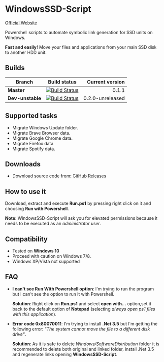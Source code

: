 # WindowsSSD-Script

[Official Website](https://equilaterus.github.io/WindowsSSD-Script/)

Powershell scripts to automate symbolic link generation for SSD units on Windows. 

**Fast and easily!** Move your files and applications from your main SSD disk to another HDD unit.

## Builds

| **Branch**      | Build status | Current version |
| --------------- |:-------------:| -----:|
| **Master**        | [![Build Status](https://ci.appveyor.com/api/projects/status/rxn77j64dn3s50r8/branch/master?svg=true)](https://ci.appveyor.com/project/dacanizares/windowsssd-script/branch/master) | 0.1.1  |
| **Dev-unstable**  | [![Build Status](https://ci.appveyor.com/api/projects/status/rxn77j64dn3s50r8/branch/dev?svg=true)](https://ci.appveyor.com/project/dacanizares/windowsssd-script/branch/dev) | 0.2.0-unreleased    |

## Supported tasks

* Migrate Windows Update folder.
* Migrate Brave Browser data.
* Migrate Google Chrome data.
* Migrate Firefox data.
* Migrate Spotify data.

## Downloads

* Download source code from: [GitHub Releases](https://github.com/equilaterus/WindowsSSD-Script/releases)

## How to use it

Download, extract and execute **Run.ps1** by pressing right click on it and choosing **Run with Powershell**.

 **Note**: WindowsSSD-Script will ask you for elevated permissions because it needs to be executed as an *administrator user*.

## Compatibility

* Tested on **Windows 10**
* Proceed with caution on Windows 7/8.
* Windows XP/Vista not supported

## FAQ

* **I can't see Run With Powershell option**: I'm trying to run the program but I can't see the option to run it with Powershell.

    **Solution**: Right click on **Run.ps1** and select **open with...** option,set it back to the default option of **Notepad** (selecting *always open ps1 files with this application*).

*  **Error code 0x80070011**: I'm trying to install **.Net 3.5** but I'm getting the following error: *"The system cannot move the file to a different disk drive"*.

    **Solution**: As it is safe to delete *Windows/SoftwareDistribution* folder it is recommended to delete both original and linked folder, install .Net 3.5 and regenerate links opening **WindowsSSD-Script**.